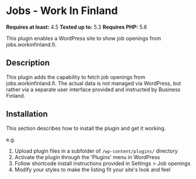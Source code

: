 # Jobs - Work In Finland #
**Requires at least:** 4.5
**Tested up to:** 5.3
**Requires PHP:** 5.6

This plugin enables a WordPress site to show job openings from jobs.workinfinland.fi.

## Description ##

This plugin adds the capability to fetch job openings from jobs.workinfinland.fi. The actual data is not managed via WordPress, but rather via a separate user interface provided and instructed by Business Finland.

## Installation ##

This section describes how to install the plugin and get it working.

e.g.

1. Upload plugin files in a subfolder of `/wp-content/plugins/` directory
2. Activate the plugin through the 'Plugins' menu in WordPress
3. Follow shortcode install instructions provided in Settings > Job openings
4. Modify your styles to make the listing fit your site's look and feel
